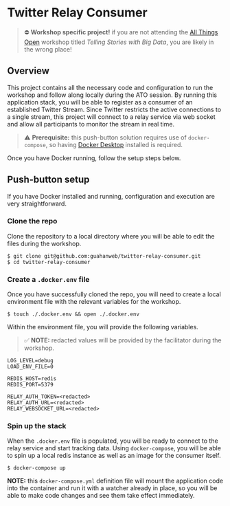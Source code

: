 # Twitter Relay Consumer

> :no_entry: **Workshop specific project!** if you are not attending
> the [All Things Open](https://www.allthingsopen.org) workshop titled
> *Telling Stories with Big Data*, you are likely in the wrong place!

## Overview

This project contains all the necessary code and configuration to
run the workshop and follow along locally during the ATO session.
By running this application stack, you will be able to register as
a consumer of an established Twitter Stream. Since Twitter restricts
the active connections to a single stream, this project will connect
to a relay service via web socket and allow all participants to
monitor the stream in real time.

> :warning: **Prerequisite:** this push-button solution requires use
> of `docker-compose`, so having [Docker Desktop](https://www.docker.com/products/docker-desktop/)
> installed is required.

Once you have Docker running, follow the setup steps below.

## Push-button setup

If you have Docker installed and running, configuration and execution
are very straightforward.

### Clone the repo

Clone the repository to a local directory where you will be able to
edit the files during the workshop.

```
$ git clone git@github.com:guahanweb/twitter-relay-consumer.git
$ cd twitter-relay-consumer
```

### Create a `.docker.env` file

Once you have successfully cloned the repo, you will need to create a
local environment file with the relevant variables for the workshop.

```
$ touch ./.docker.env && open ./.docker.env
```

Within the environment file, you will provide the following variables.

> :white_check_mark: **NOTE:** redacted values will be provided by the
> facilitator during the workshop.

```
LOG_LEVEL=debug
LOAD_ENV_FILE=0

REDIS_HOST=redis
REDIS_PORT=5379

RELAY_AUTH_TOKEN=<redacted>
RELAY_AUTH_URL=<redacted>
RELAY_WEBSOCKET_URL=<redacted>
```

### Spin up the stack

When the `.docker.env` file is populated, you will be ready to connect
to the relay service and start tracking data. Using `docker-compose`,
you will be able to spin up a local redis instance as well as an image
for the consumer itself.

```
$ docker-compose up
```

**NOTE:** this `docker-compose.yml` definition file will mount the
application code into the container and run it with a watcher already
in place, so you will be able to make code changes and see them take
effect immediately.

